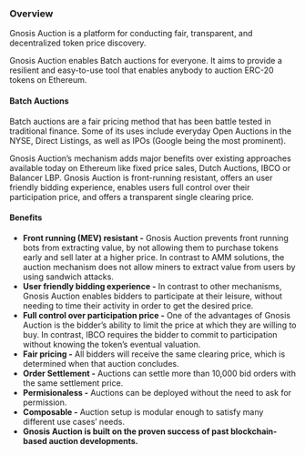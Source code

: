 ### Overview

Gnosis Auction is a platform for conducting fair, transparent, and decentralized token price discovery.

Gnosis Auction enables Batch auctions for everyone. It aims to provide a resilient and easy-to-use tool that enables anybody to auction ERC-20 tokens on Ethereum.

#### Batch Auctions

Batch auctions are a fair pricing method that has been battle tested in traditional finance. Some of its uses include everyday Open Auctions in the NYSE, Direct Listings, as well as IPOs (Google being the most prominent).

Gnosis Auction’s mechanism adds major benefits over existing approaches available today on Ethereum like fixed price sales, Dutch Auctions, IBCO or Balancer LBP. Gnosis Auction is front-running resistant, offers an user friendly bidding experience, enables users full control over their participation price, and offers a transparent single clearing price.

#### Benefits

- **Front running (MEV) resistant -** Gnosis Auction prevents front running bots from extracting value, by not allowing them to purchase tokens early and sell later at a higher price. In contrast to AMM solutions, the auction mechanism does not allow miners to extract value from users by using sandwich attacks.
- **User friendly bidding experience -** In contrast to other mechanisms, Gnosis Auction enables bidders to participate at their leisure, without needing to time their activity in order to get the desired price.
- **Full control over participation price -** One of the advantages of Gnosis Auction is the bidder’s ability to limit the price at which they are willing to buy. In contrast, IBCO requires the bidder to commit to participation without knowing the token’s eventual valuation.
- **Fair pricing -** All bidders will receive the same clearing price, which is determined when that auction concludes.
- **Order Settlement -** Auctions can settle more than 10,000 bid orders with the same settlement price.
- **Permisionaless -** Auctions can be deployed without the need to ask for permission.
- **Composable -** Auction setup is modular enough to satisfy many different use cases’ needs.
- **Gnosis Auction is built on the proven success of past blockchain-based auction developments.**
